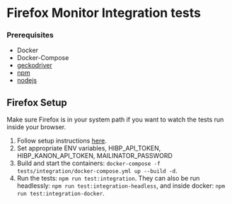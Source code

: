 # Firefox Monitor Integration tests

### Prerequisites
- Docker
- Docker-Compose
- [geckodriver]
- [npm]
- [nodejs]

## Firefox Setup

Make sure Firefox is in your system path if you want to watch the tests run inside your browser.

1. Follow setup instructions [here](https://github.com/mozilla/blurts-server#install).
2. Set appropriate ENV variables, HIBP_API_TOKEN, HIBP_KANON_API_TOKEN, MAILINATOR_PASSWORD
2. Build and start the containers: ```docker-compose -f tests/integration/docker-compose.yml up --build -d```.
3. Run the tests: ```npm run test:integration```.
   They can also be run headlessly: ```npm run test:integration-headless```, and inside docker: ```npm run test:integration-docker```.

[geckodriver]: https://github.com/mozilla/geckodriver/releases
[npm]: https://docs.npmjs.com/
[nodejs]: https://nodejs.org/en/